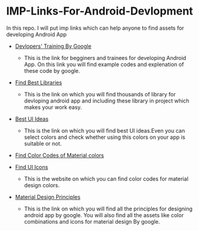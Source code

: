# IMP-Links-For-Android-Devlopment
In this repo. I will put imp links which can help anyone to find assets for developing Android App 

 - [Devlopers' Training By Google](http://developer.android.com/training/index.html)
	-	This is the link for begginers and trainees for developing Android App. On this link you will find example codes and explenation of these code by google.

 - [Find Best Libraries](https://android-arsenal.com/)
	-	This is the link on which you will find thousands of library for devloping android app and including these library in project which makes your work easy.

 - [Best UI Ideas](https://www.materialpalette.com/deep-purple/amber)
	-	This is the link on which you will find best UI ideas.Even you can select colors and check whether using this colors on your app is suitable or not.

 - [Find Color Codes of Material colors](http://www.materialui.co/colors)
 - [Find UI Icons](http://www.materialup.com/tools/icons)
	-	This is the website on which you can find color codes for material design colors.

 - [Material Design Principles](https://www.google.com/design/spec/material-design/introduction.html)
	-	This is the link on which you will find all the principles for designing android app by google. You will also find all the assets like color combinations and icons for material design By google.


	



